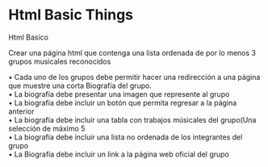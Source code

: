 # Html Basic Things
Html Basico

Crear una página html que contenga una lista ordenada de por lo menos 3 grupos
musicales reconocidos

• Cada uno de los grupos debe permitir hacer una redirección a una página que muestre una corta Biografía del grupo. <br/>
• La biografía debe presentar una imagen que represente al grupo <br/>
• La biografía debe incluir un botón que permita regresar a la página anterior <br/>
• La biografía debe incluir una tabla con trabajos músicales del grupo(Una selección de máximo 5 <br/>
• La biografía debe incluir una lista no ordenada de los integrantes del grupo <br/>
• La Biografía debe incluir un link a la página web oficial del grupo <br/>
